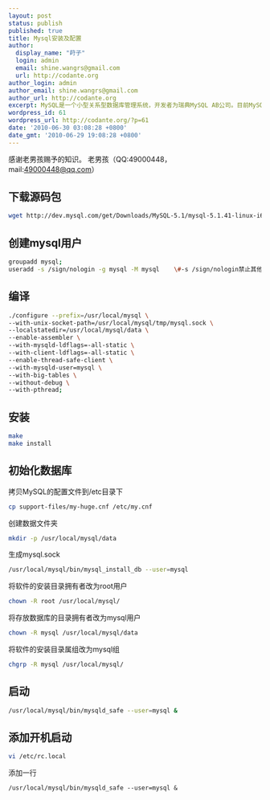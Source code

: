 ```yaml
---
layout: post
status: publish
published: true
title: Mysql安装及配置
author:
  display_name: "莳子"
  login: admin
  email: shine.wangrs@gmail.com
  url: http://codante.org
author_login: admin
author_email: shine.wangrs@gmail.com
author_url: http://codante.org
excerpt: MySQL是一个小型关系型数据库管理系统，开发者为瑞典MySQL AB公司。目前MySQL被广泛地应用在Internet上的中小型网站中。由于其体积小、速度快、总体拥有成本低，尤其是开放源码这一特点，许多中小型网站为了降低网站总体拥有成本而选择了MySQL作为网站数据库。目前Internet上比较流行的网站构架方式是LAMP（Linux+Apache+MySQL+PHP），本文将以实际操作为参考进行系统化的讲解MySQL的安装全过程。
wordpress_id: 61
wordpress_url: http://codante.org/?p=61
date: '2010-06-30 03:08:28 +0800'
date_gmt: '2010-06-29 19:08:28 +0800'
---
```


感谢老男孩赐予的知识。 老男孩（QQ:49000448， mail:49000448@qq.com）

## 下载源码包

```bash
wget http://dev.mysql.com/get/Downloads/MySQL-5.1/mysql-5.1.41-linux-i686-glibc23.tar.gz/from/http://mysql.cdpa.nsysu.edu.tw/
```

## 创建mysql用户

```bash
groupadd mysql;
useradd -s /sign/nologin -g mysql -M mysql    \#-s /sign/nologin禁止其他所有的php，cookie。
```

## 编译

```bash
./configure --prefix=/usr/local/mysql \
--with-unix-socket-path=/usr/local/mysql/tmp/mysql.sock \
--localstatedir=/usr/local/mysql/data \
--enable-assembler \
--with-mysqld-ldflags=-all-static \
--with-client-ldflags=-all-static \
--enable-thread-safe-client \
--with-mysqld-user=mysql \
--with-big-tables \
--without-debug \
--with-pthread;
```

## 安装

```bash
make
make install
```

## 初始化数据库

拷贝MySQL的配置文件到/etc目录下

```bash
cp support-files/my-huge.cnf /etc/my.cnf
```

创建数据文件夹

```bash
mkdir -p /usr/local/mysql/data
```

生成mysql.sock

```bash
/usr/local/mysql/bin/mysql_install_db --user=mysql
```

将软件的安装目录拥有者改为root用户

```bash
chown -R root /usr/local/mysql/
```

将存放数据库的目录拥有者改为mysql用户

```bash
chown -R mysql /usr/local/mysql/data
```

将软件的安装目录属组改为mysql组

```bash
chgrp -R mysql /usr/local/mysql/
```

## 启动

```bash
/usr/local/mysql/bin/mysqld_safe --user=mysql &
```

## 添加开机启动

```bash
vi /etc/rc.local
```

添加一行

```code
/usr/local/mysql/bin/mysqld_safe --user=mysql &
```